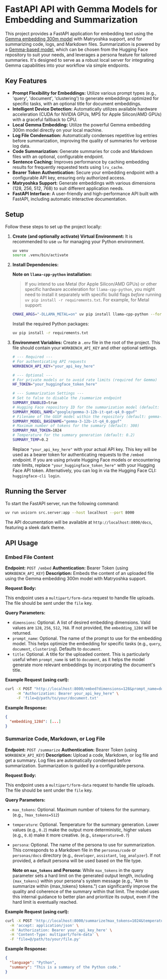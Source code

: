 # FastAPI API with Gemma Models for Embedding and Summarization

This project provides a FastAPI application for embedding text using the [Gemma embedding 300m model](https://deepmind.google/models/gemma/embeddinggemma) with Matryoshka support, and for summarizing code, logs, and Markdown files. Summarization is powered by a [Gemma-based model](https://deepmind.google/models/gemma/gemma-3), which can be chosen from the Hugging Face repository to suit your needs, and leverages a persona feature for tailored summaries. It's designed to serve as a robust local server for integrating Gemma capabilities into your workflow via simple endpoints.

## Key Features

*   **Prompt Flexibility for Embeddings:** Utilize various prompt types (e.g., 'query', 'document', 'clustering') to generate embeddings optimized for specific tasks, with an optional title for document embeddings.
*   **Intelligent Device Detection:** Automatically utilizes available hardware acceleration (CUDA for NVIDIA GPUs, MPS for Apple Silicon/AMD GPUs) with a graceful fallback to CPU.
* **Local Gemma Embedding:** Utilize the powerful Gemma embedding 300m model directly on your local machine.
* **Log File Condensation:** Automatically condenses repetitive log entries before summarization, improving the quality of summaries for verbose log data.
* **Code Summarization:** Generate summaries for code and Markdown files with an optional, configurable endpoint.
* **Sentence Caching:** Improves performance by caching embedding results for frequently requested texts using `lru_cache`.
* **Bearer Token Authentication:** Secure your embedding endpoint with a configurable API key, ensuring only authorized access.
* **Matryoshka Support:** Generate embeddings with various dimensions (128, 256, 512, 768) to suit different application needs.
* **FastAPI Interface:** A user-friendly and high-performance API built with FastAPI, including automatic interactive documentation.

## Setup

Follow these steps to set up the project locally:

1. **Create (and optionally activate) Virtual Environment:**
    It is recommended to use `uv` for managing your Python environment.

    ```bash
    uv venv
    source .venv/bin/activate
    ```

2. **Install Dependencies:**

    **Note on `llama-cpp-python` installation:**

    >If you intend to use Metal (for Apple Silicon/AMD GPUs) or other specific hardware acceleration
    for `llama-cpp-python`, you might need to install it separately with specific build flags
    *before* running `uv pip install -r requirements.txt`. For example, for Metal support:

    ```bash
    CMAKE_ARGS="-DLLAMA_METAL=on" uv pip install llama-cpp-python --force-reinstall --no-cache-dir
    ```

    Install the required Python packages:

    ```bash
    uv pip install -r requirements.txt
    ```

3. **Environment Variables:**
    Create a `.env` file in the root of the project. This file should contain your `WORKBENCH_API_KEY` and other optional settings.

    ```bash
    # --- Required --- 
    # For authenticating API requests
    WORKBENCH_API_KEY="your_api_key_here"

    # --- Optional --- 
    # For private models or to avoid rate limits (required for Gemma)
    HF_TOKEN="your_huggingface_token_here"

    # --- Summarization Settings --- 
    # Set to false to disable the /summarize endpoint
    SUMMARY_ENABLED=true
    # Hugging Face repository ID for the summarization model (default: google/gemma-3-12b-it-qat-q4_0-gguf)
    SUMMARY_MODEL_NAME="google/gemma-3-12b-it-qat-q4_0-gguf"
    # Filename of the GGUF model within the repository (default: gemma-3-12b-it-q4_0.gguf)
    SUMMARY_MODEL_BASENAME="gemma-3-12b-it-q4_0.gguf"
    # Maximum number of tokens for the summary (default: 300)
    SUMMARY_MAX_TOKEN=1024
    # Temperature for the summary generation (default: 0.2)
    SUMMARY_TEMP=0.2
    ```

    Replace `"your_api_key_here"` with your actual API key. This key will be used as a bearer token for authenticating requests to the `/embed` endpoint. If you are using private Hugging Face models or encountering rate limits, replace `"your_huggingface_token_here"` with your Hugging Face API token. Alternatively, you can log in via the Hugging Face CLI: `huggingface-cli login`.

## Running the Server

To start the FastAPI server, run the following command:

```bash
uv run uvicorn src.server:app --host localhost --port 8000
```

The API documentation will be available at `http://localhost:8000/docs`, featuring a sleek dark theme.

## API Usage

### Embed File Content

**Endpoint:** `POST /embed`
**Authentication:** Bearer Token (using `WORKBENCH_API_KEY`)
**Description:** Embeds the content of an uploaded file using the Gemma embedding 300m model with Matryoshka support.

**Request Body:**

This endpoint uses a `multipart/form-data` request to handle file uploads. The file should be sent under the `file` key.

**Query Parameters:**

*   `dimensions`: Optional. A list of desired embedding dimensions. Valid values are `128`, `256`, `512`, `768`. If not provided, the `embedding_128d` will be returned.
*   `prompt_name`: Optional. The name of the prompt to use for the embedding model. This helps optimize the embedding for specific tasks (e.g., `query`, `document`, `clustering`). Defaults to `document`.
*   `title`: Optional. A title for the uploaded content. This is particularly useful when `prompt_name` is set to `document`, as it helps the model generate more relevant embeddings by incorporating the document's title.

**Example Request (using curl):**

```bash
curl -X POST "http://localhost:8000/embed?dimensions=128&prompt_name=document&title=My%20Document%20Title" \
     -H "Authorization: Bearer your_api_key_here" \
     -F 'file=@/path/to/your/document.txt'
```

**Example Response:**

```json
{
  "embedding_128d": [...]
}
```

### Summarize Code, Markdown, or Log File

**Endpoint:** `POST /summarize`
**Authentication:** Bearer Token (using `WORKBENCH_API_KEY`)
**Description:** Upload a code, Markdown, or log file and get a summary. Log files are automatically condensed before summarization. Summarization is guided by a configurable persona.

**Request Body:**

This endpoint uses a `multipart/form-data` request to handle file uploads. The file should be sent under the `file` key.

**Query Parameters:**

* `max_tokens`: Optional. Maximum number of tokens for the summary. (e.g., `?max_tokens=512`)
* `temperature`: Optional. Temperature for the summary generation. Lower values (e.g., `0.2`) make the output more deterministic, higher values (e.g., `0.8`) make it more creative. (e.g., `&temperature=0.7`)
* `persona`: Optional. The name of the persona to use for summarization. This corresponds to a Markdown file in the `personas/code` or `personas/docs` directory (e.g., `developer`, `assistant`, `log_analyzer`). If not provided, a default persona will be used based on the file type.

    **Note on `max_tokens` and Persona:** While `max_tokens` in the query parameter sets a hard limit on the generated output length, including `{max_tokens}` within your persona's system message (e.g., "Aim to summarize within {max_tokens} tokens.") can significantly improve the quality and coherence of the summary within that limit. The model uses this internal guidance to better plan and prioritize its output, even if the hard limit is eventually reached.

**Example Request (using curl):**

```bash
curl -X POST 'http://localhost:8000/summarize?max_tokens=1024&temperature=0.2&persona=developer' \
  -H 'accept: application/json' \
  -H 'Authorization: Bearer your_api_key_here' \
  -H 'Content-Type: multipart/form-data' \
  -F 'file=@/path/to/your/file.py'
```

**Example Response:**

```json
{
  "language": "Python",
  "summary": "This is a summary of the Python code."
}
```
